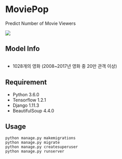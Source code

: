 # MoviePop

Predict Number of Movie Viewers

![](http://i.imgur.com/js4QkxO.jpg)

## Model Info
```

```

* 1028개의 영화 (2008~2017년 영화 중 20만 관객 이상)

## Requirement
* Python 3.6.0
* Tensorflow 1.2.1
* Django 1.11.3
* BeautifulSoup 4.4.0


## Usage
```
python manage.py makemigrations
python manage.py migrate
python manage.py createsuperuser
python manage.py runserver
```
